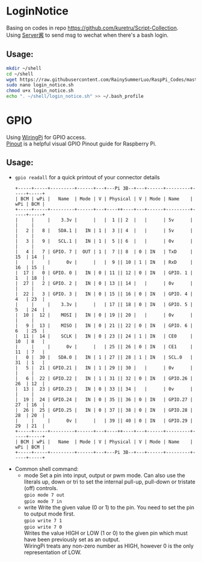 # LoginNotice
Basing on codes in repo https://github.com/kuretru/Script-Collection. <br/>
Using [Server酱](http://sc.ftqq.com/3.version) to send msg to wechat when there's a bash login. 
## Usage:
```bash
mkdir ~/shell
cd ~/shell
wget https://raw.githubusercontent.com/RainySummerLuo/RaspPi_Codes/master/login_notice.sh
sudo nano login_notice.sh
chmod u+x login_notice.sh
echo ". ~/shell/login_notice.sh" >> ~/.bash_profile
```

# GPIO
Using [WiringPi](http://wiringpi.com/) for GPIO access. <br/>
[Pinout](https://pinout.xyz/pinout/wiringpi) is a helpful visual GPIO Pinout guide for Raspberry Pi. 
## Usage: 
 - ```gpio readall``` for a quick printout of your connector details
   ```
   +-----+-----+---------+------+---+---Pi 3B--+---+------+---------+-----+-----+
   | BCM | wPi |   Name  | Mode | V | Physical | V | Mode | Name    | wPi | BCM |
   +-----+-----+---------+------+---+----++----+---+------+---------+-----+-----+
   |     |     |    3.3v |      |   |  1 || 2  |   |      | 5v      |     |     |
   |   2 |   8 |   SDA.1 |   IN | 1 |  3 || 4  |   |      | 5v      |     |     |
   |   3 |   9 |   SCL.1 |   IN | 1 |  5 || 6  |   |      | 0v      |     |     |
   |   4 |   7 | GPIO. 7 |  OUT | 1 |  7 || 8  | 0 | IN   | TxD     | 15  | 14  |
   |     |     |      0v |      |   |  9 || 10 | 1 | IN   | RxD     | 16  | 15  |
   |  17 |   0 | GPIO. 0 |   IN | 0 | 11 || 12 | 0 | IN   | GPIO. 1 | 1   | 18  |
   |  27 |   2 | GPIO. 2 |   IN | 0 | 13 || 14 |   |      | 0v      |     |     |
   |  22 |   3 | GPIO. 3 |   IN | 0 | 15 || 16 | 0 | IN   | GPIO. 4 | 4   | 23  |
   |     |     |    3.3v |      |   | 17 || 18 | 0 | IN   | GPIO. 5 | 5   | 24  |
   |  10 |  12 |    MOSI |   IN | 0 | 19 || 20 |   |      | 0v      |     |     |
   |   9 |  13 |    MISO |   IN | 0 | 21 || 22 | 0 | IN   | GPIO. 6 | 6   | 25  |
   |  11 |  14 |    SCLK |   IN | 0 | 23 || 24 | 1 | IN   | CE0     | 10  | 8   |
   |     |     |      0v |      |   | 25 || 26 | 0 | IN   | CE1     | 11  | 7   |
   |   0 |  30 |   SDA.0 |   IN | 1 | 27 || 28 | 1 | IN   | SCL.0   | 31  | 1   |
   |   5 |  21 | GPIO.21 |   IN | 1 | 29 || 30 |   |      | 0v      |     |     |
   |   6 |  22 | GPIO.22 |   IN | 1 | 31 || 32 | 0 | IN   | GPIO.26 | 26  | 12  |
   |  13 |  23 | GPIO.23 |   IN | 0 | 33 || 34 |   |      | 0v      |     |     |
   |  19 |  24 | GPIO.24 |   IN | 0 | 35 || 36 | 0 | IN   | GPIO.27 | 27  | 16  |
   |  26 |  25 | GPIO.25 |   IN | 0 | 37 || 38 | 0 | IN   | GPIO.28 | 28  | 20  |
   |     |     |      0v |      |   | 39 || 40 | 0 | IN   | GPIO.29 | 29  | 21  |
   +-----+-----+---------+------+---+----++----+---+------+---------+-----+-----+
   | BCM | wPi |   Name  | Mode | V | Physical | V | Mode | Name    | wPi | BCM |
   +-----+-----+---------+------+---+---Pi 3B--+---+------+---------+-----+-----+

   ```
 - Common shell command: 
   - mode <pin> <mode>
     Set a pin into input, output or pwm mode. Can also use the literals up, down or tri to set the internal pull-up, pull-down  or  tristate (off) controls. <br/>
     ```gpio mode 7 out``` <br/>
     ```gpio mode 7 in```
   - write <pin> <value>
     Write the given value (0 or 1) to the pin. You need to set the pin to output mode first. <br/>
     ```gpio write 7 1``` <br/>
     ```gpio write 7 0``` <br/>
     Writes the value HIGH or LOW (1 or 0) to the given pin which must have been previously set as an output. <br/>
     WiringPi treats any non-zero number as HIGH, however 0 is the only representation of LOW.
